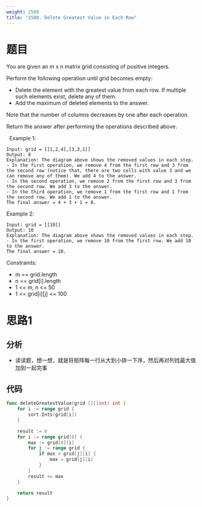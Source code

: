 ```yaml
---
weight: 2500
title: "2500. Delete Greatest Value in Each Row"
---
```


# 题目

You are given an m x n matrix grid consisting of positive integers.

Perform the following operation until grid becomes empty:

- Delete the element with the greatest value from each row. If multiple such elements exist, delete any of them.
- Add the maximum of deleted elements to the answer.

Note that the number of columns decreases by one after each operation.

Return the answer after performing the operations described above.

 
Example 1:

```
Input: grid = [[1,2,4],[3,3,1]]
Output: 8
Explanation: The diagram above shows the removed values in each step.
- In the first operation, we remove 4 from the first row and 3 from the second row (notice that, there are two cells with value 3 and we can remove any of them). We add 4 to the answer.
- In the second operation, we remove 2 from the first row and 3 from the second row. We add 3 to the answer.
- In the third operation, we remove 1 from the first row and 1 from the second row. We add 1 to the answer.
The final answer = 4 + 3 + 1 = 8.
```

Example 2:

```
Input: grid = [[10]]
Output: 10
Explanation: The diagram above shows the removed values in each step.
- In the first operation, we remove 10 from the first row. We add 10 to the answer.
The final answer = 10.
```

Constraints:

- m == grid.length
- n == grid[i].length
- 1 <= m, n <= 50
- 1 <= grid[i][j] <= 100

# 思路1

## 分析

- 读读题，想一想，就是将矩阵每一行从大到小排一下序，然后再对列找最大值加到一起完事

## 代码

```go
func deleteGreatestValue(grid [][]int) int {
	for i := range grid {
		sort.Ints(grid[i])
	}

	result := 0
	for i := range grid[0] {
		max := grid[0][i]
		for j := range grid {
			if max < grid[j][i] {
				max = grid[j][i]
			}
		}
		result += max
	}

	return result
}
```
